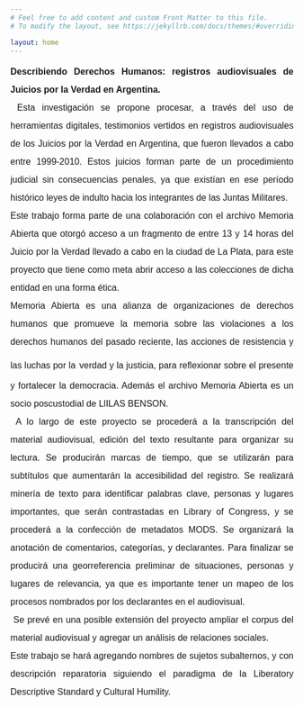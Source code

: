 ```yaml
---
# Feel free to add content and custom Front Matter to this file.
# To modify the layout, see https://jekyllrb.com/docs/themes/#overriding-theme-defaults

layout: home
---
```

<p style='margin:0cm;line-height:200%;font-size:15px;font-family:"Arial",sans-serif;text-align:justify;'><strong><span style="font-size:16px;line-height:200%;">Describiendo Derechos Humanos: registros audiovisuales de Juicios por la Verdad en Argentina.</span></strong><span style="font-size:16px;line-height:200%;"><br>&nbsp;Esta investigaci&oacute;n se propone procesar, a trav&eacute;s del uso de herramientas digitales, testimonios vertidos en registros audiovisuales de los Juicios por la Verdad en Argentina, que fueron llevados a cabo entre 1999-2010. Estos juicios forman parte de un procedimiento judicial sin consecuencias penales, ya que exist&iacute;an en ese per&iacute;odo hist&oacute;rico leyes de indulto hacia los integrantes de las Juntas Militares.</span></p>
<p style='margin:0cm;line-height:200%;font-size:15px;font-family:"Arial",sans-serif;text-align:justify;'><span style="font-size:16px;line-height:200%;">Este trabajo forma parte de una colaboraci&oacute;n con el archivo Memoria Abierta que otorg&oacute; acceso a un fragmento de entre 13 y 14 horas del Juicio por la Verdad llevado a cabo en la ciudad de La Plata, para este proyecto que tiene como meta abrir acceso a las colecciones de dicha entidad en una forma &eacute;tica.</span></p>
<p style='margin:0cm;line-height:200%;font-size:15px;font-family:"Arial",sans-serif;text-align:justify;'><span style="font-size:16px;line-height:200%;">Memoria Abierta es una alianza de organizaciones de derechos humanos que promueve la memoria sobre las violaciones a los derechos humanos del pasado reciente, las acciones de resistencia y las luchas por la</span><span style="font-size:23px;line-height:200%;color:#333333;">&nbsp;</span><span style="font-size:16px;line-height:200%;">verdad y la justicia, para reflexionar sobre el presente y fortalecer la democracia. Adem&aacute;s el archivo Memoria Abierta es un socio poscustodial de LlILAS BENSON.<br>&nbsp;A lo largo de este proyecto se proceder&aacute; a la transcripci&oacute;n del material audiovisual, edici&oacute;n del texto resultante para organizar su lectura. Se producir&aacute;n marcas de tiempo, que se utilizar&aacute;n para subt&iacute;tulos que aumentar&aacute;n la accesibilidad del registro. Se realizar&aacute; miner&iacute;a de texto para identificar palabras clave, personas y lugares importantes, que ser&aacute;n contrastadas en Library of Congress, y se proceder&aacute; a la confecci&oacute;n de metadatos MODS. Se organizar&aacute; la anotaci&oacute;n de comentarios, categor&iacute;as, y declarantes. Para finalizar se producir&aacute; una georreferencia preliminar de situaciones, personas y lugares de relevancia, ya que es importante tener un mapeo de los procesos nombrados por los declarantes en el audiovisual.<br>&nbsp;Se prev&eacute; en una posible extensi&oacute;n del proyecto ampliar el corpus del material audiovisual y agregar un an&aacute;lisis de relaciones sociales.&nbsp;</span></p>
<p style='margin:0cm;line-height:200%;font-size:15px;font-family:"Arial",sans-serif;text-align:justify;'><span style="font-size:16px;line-height:200%;">Este trabajo se har&aacute; agregando nombres de sujetos subalternos, y con descripci&oacute;n reparatoria siguiendo el paradigma de la Liberatory Descriptive Standard y Cultural Humility.</span></p>
